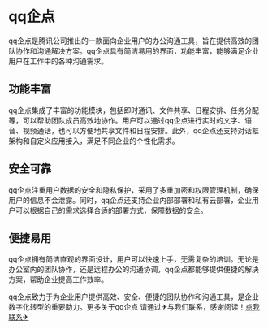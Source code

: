 # qq企点

qq企点是腾讯公司推出的一款面向企业用户的办公沟通工具，旨在提供高效的团队协作和沟通解决方案。qq企点具有简洁易用的界面，功能丰富，能够满足企业用户在工作中的各种沟通需求。

## 功能丰富

qq企点集成了丰富的功能模块，包括即时通讯、文件共享、日程安排、任务分配等，可以帮助团队成员高效地协作。用户可以通过qq企点进行实时的文字、语音、视频通话，也可以方便地共享文件和日程安排。此外，qq企点还支持对话框架构和自定义应用接入，满足不同企业的个性化需求。

## 安全可靠

qq企点注重用户数据的安全和隐私保护，采用了多重加密和权限管理机制，确保用户的信息不会泄露。同时，qq企点还支持企业内部部署和私有云部署，企业用户可以根据自己的需求选择合适的部署方式，保障数据的安全。

## 便捷易用

qq企点拥有简洁直观的界面设计，用户可以快速上手，无需复杂的培训。无论是办公室内的团队协作，还是远程办公的沟通协调，qq企点都能够提供便捷的解决方案，帮助企业提高工作效率。

qq企点致力于为企业用户提供高效、安全、便捷的团队协作和沟通工具，是企业数字化转型的重要助力。更多关于qq企点 请通过✈与我们联系，感谢阅读！[点我联系✈](https://wap.G208.com)